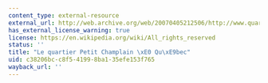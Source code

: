 ```yaml
---
content_type: external-resource
external_url: http://web.archive.org/web/20070405212506/http://www.quartier-petit-champlain.qc.ca/
has_external_license_warning: true
license: https://en.wikipedia.org/wiki/All_rights_reserved
status: ''
title: "Le quartier Petit Champlain \xE0 Qu\xE9bec"
uid: c38206bc-c8f5-4199-8ba1-35efe153f765
wayback_url: ''
---
```

